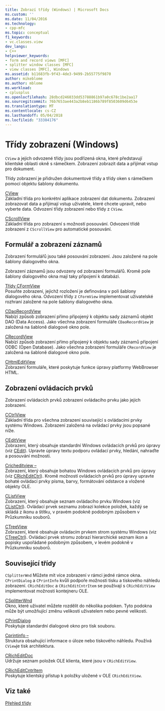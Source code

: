 ```yaml
---
title: Zobrazí třídy (Windows) | Microsoft Docs
ms.custom: ''
ms.date: 11/04/2016
ms.technology:
- cpp-mfc
ms.topic: conceptual
f1_keywords:
- vc.classes.view
dev_langs:
- C++
helpviewer_keywords:
- form and record views [MFC]
- splitter window classes [MFC]
- view classes [MFC], Windows
ms.assetid: b11683fb-9f43-4de3-9499-2b55775f9870
author: mikeblome
ms.author: mblome
ms.workload:
- cplusplus
ms.openlocfilehash: 28dbcd246033dd53788861b97a0c678c1be2aa17
ms.sourcegitcommit: 76b7653ae443a2b8eb1186b789f8503609d6453e
ms.translationtype: MT
ms.contentlocale: cs-CZ
ms.lasthandoff: 05/04/2018
ms.locfileid: "33384176"
---
```

# <a name="view-classes-windows"></a>Třídy zobrazení (Windows)
`CView` a jejich odvozené třídy jsou podřízená okna, které představují klientské oblasti okně s rámečkem. Zobrazení zobrazit data a přijímat vstup pro dokument.  
  
 Třídy zobrazení je přidružen dokumentové třídy a třídy oken s rámečkem pomocí objektu šablony dokumentu.  
  
 [CView](../mfc/reference/cview-class.md)  
 Základní třída pro konkrétní aplikace zobrazení dat dokumentu. Zobrazení zobrazovat data a přijímají vstup uživatele, které chcete upravit, nebo vyberte data. Odvození třídy zobrazení nebo třídy z `CView`.  
  
 [CScrollView](../mfc/reference/cscrollview-class.md)  
 Základní třída pro zobrazení s možností posouvání. Odvození třídě zobrazení z `CScrollView` pro automatické posouvání.  
  
## <a name="form-and-record-views"></a>Formulář a zobrazení záznamů  
 Zobrazení formulářů jsou také posouvání zobrazení. Jsou založené na pole šablony dialogového okna.  
  
 Zobrazení záznamů jsou odvozeny od zobrazení formulářů. Kromě pole šablony dialogového okna mají taky připojení k databázi.  
  
 [Třídy CFormView](../mfc/reference/cformview-class.md)  
 Posuňte zobrazení, jejichž rozložení je definována v poli šablony dialogového okna. Odvození třídy z `CFormView` implementovat uživatelské rozhraní založené na pole šablony dialogového okna.  
  
 [CDaoRecordView](../mfc/reference/cdaorecordview-class.md)  
 Nabízí způsob zobrazení přímo připojený k objektu sady záznamů objekt DAO (Data Access). Jako všechna zobrazení formuláře `CDaoRecordView` je založená na šabloně dialogové okno pole.  
  
 [CRecordView](../mfc/reference/crecordview-class.md)  
 Nabízí způsob zobrazení přímo připojený k objektu sady záznamů připojení ODBC (Open Database). Jako všechna zobrazení formuláře `CRecordView` je založená na šabloně dialogové okno pole.  
  
 [CHtmlEditView](../mfc/reference/chtmleditview-class.md)  
 Zobrazení formuláře, které poskytuje funkce úpravy platformy WebBrowser HTML.  
  
## <a name="control-views"></a>Zobrazení ovládacích prvků  
 Zobrazení ovládacích prvků zobrazení ovládacího prvku jako jejich zobrazení.  
  
 [CCtrlView](../mfc/reference/cctrlview-class.md)  
 Základní třída pro všechna zobrazení související s ovládacími prvky systému Windows. Zobrazení založená na ovládací prvky jsou popsané níže.  
  
 [CEditView](../mfc/reference/ceditview-class.md)  
 Zobrazení, který obsahuje standardní Windows ovládacích prvků pro úpravy (viz [CEdit](../mfc/reference/cedit-class.md)). Upravte úpravy textu podporu ovládací prvky, hledání, nahraďte a posouvání možnosti.  
  
 [Cricheditview –](../mfc/reference/cricheditview-class.md)  
 Zobrazení, který obsahuje bohatou Windows ovládacích prvků pro úpravy (viz [CRichEditCtrl](../mfc/reference/cricheditctrl-class.md)). Kromě možností ovládacích prvků pro úpravy upravte bohaté ovládací prvky písma, barvy, formátování odstavce a vložené objekty OLE.  
  
 [CListView](../mfc/reference/clistview-class.md)  
 Zobrazení, který obsahuje seznam ovládacího prvku Windows (viz [CListCtrl](../mfc/reference/clistctrl-class.md)). Ovládací prvek seznamu zobrazí kolekce položek, každý se skládá z ikonu a štítku, v pravém podokně podobným způsobem v Průzkumníku souborů.  
  
 [CTreeView](../mfc/reference/ctreeview-class.md)  
 Zobrazení, které obsahuje ovládacím prvkem strom systému Windows (viz [CTreeCtrl](../mfc/reference/ctreectrl-class.md)). Ovládací prvek stromu zobrazí hierarchické seznam ikon a popisky uspořádané podobným způsobem, v levém podokně v Průzkumníku souborů.  
  
## <a name="related-classes"></a>Související třídy  
 `CSplitterWnd` Můžete mít více zobrazení v rámci jedné rámce okna. `CPrintDialog` a `CPrintInfo` kvůli podpoře možnosti tisku a tiskového náhledu zobrazení. `CRichEditDoc` a `CRichEditCntrItem` se používají s `CRichEditView` implementovat možnosti kontejneru OLE.  
  
 [CSplitterWnd](../mfc/reference/csplitterwnd-class.md)  
 Okno, které uživatel můžete rozdělit do několika podoken. Tyto podokna může být umožňující změnu velikosti uživatelem nebo pevné velikosti.  
  
 [CPrintDialog](../mfc/reference/cprintdialog-class.md)  
 Poskytuje standardní dialogové okno pro tisk souboru.  
  
 [Cprintinfo –](../mfc/reference/cprintinfo-structure.md)  
 Struktura obsahující informace o úloze nebo tiskového náhledu. Používá `CView`je tisk architektura.  
  
 [CRichEditDoc](../mfc/reference/cricheditdoc-class.md)  
 Udržuje seznam položek OLE klienta, které jsou v `CRichEditView`.  
  
 [CRichEditCntrItem](../mfc/reference/cricheditcntritem-class.md)  
 Poskytuje klientský přístup k položky uložené v OLE `CRichEditView`.  
  
## <a name="see-also"></a>Viz také  
 [Přehled třídy](../mfc/class-library-overview.md)

